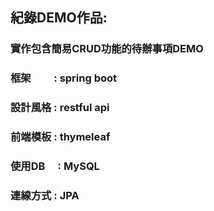 ## 紀錄DEMO作品:
### 實作包含簡易CRUD功能的待辦事項DEMO
### 框架　　 : spring boot 
### 設計風格 : restful api
### 前端模板 : thymeleaf 
### 使用DB　 : MySQL 
### 連線方式 : JPA
